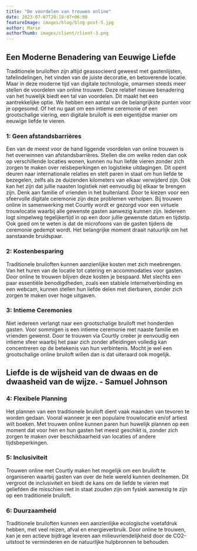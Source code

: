 ```yaml
---
title: "De voordelen van trouwen online"
date: 2023-07-07T20:18:07+06:00
featureImage: images/blog/blog-post-5.jpg
author: Marie
authorThumb: images/client/client-3.png
---
```


## Een Moderne Benadering van Eeuwige Liefde

Traditionele bruiloften zijn altijd geassocieerd geweest met gastenlijsten, tafelindelingen, het vinden van de juiste decoratie, en betoverende locatie. Maar in deze moderne tijd van digitale technologie, omarmen steeds meer stellen de voordelen van online trouwen. Deze relatief nieuwe benadering van het huwelijk biedt een tal van voordelen. Dit maakt het een aantrekkelijke optie. We hebben een aantal van de belangrijkste punten voor je opgesomd. Of het nu gaat om een intieme ceremonie of een grootschalige viering, een digitale bruiloft is een eigentijdse manier om eeuwige liefde te vieren.

### 1: Geen afstandsbarrières
Een van de meest voor de hand liggende voordelen van online trouwen is het overwinnen van afstandsbarrières. Stellen die om welke reden dan ook op verschillende locaties wonen, kunnen nu hun liefde vieren zonder zich zorgen te maken over reisbeperkingen en logistieke uitdagingen. Dit opent deuren naar internationale relaties en stelt paren in staat om hun liefde te bezegelen, zelfs als ze duizenden kilometers van elkaar verwijderd zijn. Ook kan het zijn dat jullie naasten logistiek niet eenvoudig bij elkaar te brengen zijn. Denk aan familie of vrienden in het buitenland. Door te kiezen voor een sfeervolle digitale ceremonie zijn deze problemen verholpen. Bij trouwen online in samenwerking met Courtly wordt er gezorgd voor een virtuele trouwlocatie waarbij alle gewenste gasten aanwezig kunnen zijn. Iedereen logt simpelweg tegelijkertijd in op een door jullie gewenste datum en tijdstip. Ook goed om te weten is dat de microfoons van de gasten tijdens de ceremonie gedempt wordt. Het belangrijke moment draait natuurlijk om het aanstaande bruidspaar.

### 2: Kostenbesparing

Traditionele bruiloften kunnen aanzienlijke kosten met zich meebrengen. Van het huren van de locatie tot catering en accommodaties voor gasten. Door online te trouwen blijven deze kosten je bespaard. Met slechts een paar essentiële benodigdheden, zoals een stabiele internetverbinding en een webcam, kunnen stellen hun liefde delen met dierbaren, zonder zich zorgen te maken over hoge uitgaven.

### 3: Intieme Ceremonies

Niet iedereen verlangt naar een grootschalige bruiloft met honderden gasten. Voor sommigen is een intieme ceremonie met naaste familie en vrienden gewenst. Door te trouwen via Courtly creëer je eenvoudig een intieme sfeer waarbij het paar zich zonder afleidingen volledig kan concentreren op de betekenis van hun verbintenis. Mocht je wel een grootschalige online bruiloft willen dan is dat uiteraard ook mogelijk. 

## Liefde is de wijsheid van de dwaas en de dwaasheid van de wijze. - Samuel Johnson

### 4: Flexibele Planning

Het plannen van een traditionele bruiloft dient vaak maanden van tevoren te worden gedaan. Vooral wanneer je een populaire trouwlocatie en/of artiest wilt boeken. Met trouwen online kunnen paren hun huwelijk plannen op een moment dat voor hen en hun gasten het meest geschikt is, zonder zich zorgen te maken over beschikbaarheid van locaties of andere tijdsbeperkingen.

### 5: Inclusiviteit

Trouwen online met Courtly maken het mogelijk om een bruiloft te organiseren waarbij gasten van over de hele wereld kunnen deelnemen. Dit vergroot de inclusiviteit en biedt de kans om de liefde te vieren met geliefden die misschien niet in staat zouden zijn om fysiek aanwezig te zijn op een traditionele bruiloft.

### 6: Duurzaamheid

Traditionele bruiloften kunnen een aanzienlijke ecologische voetafdruk hebben, met veel reizen, afval en energieverbruik. Door online te trouwen, kan je een actieve bijdrage leveren aan milieuvriendelijkheid door de CO2-uitstoot te verminderen en de natuurlijke hulpbronnen te behouden.